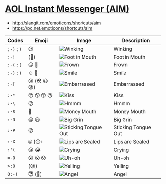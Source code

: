 [AOL Instant Messenger (AIM)](https://github.com/Crissov/unicode-proposals/issues/257)
=====================

- <http://slangit.com/emoticons/shortcuts/aim>
- <https://pc.net/emoticons/shortcuts/aim>

| Codes	| Emoji	| Image	| Description	|
|-----------|-----------|-----------|-----------------------|
| `;-)` `;)`	| 😉	| ![Winking](https://slangit.com/img/sc/aim/winking.png)	| Winking	| 
| `:-!`	| (😬)	| ![Foot in Mouth](https://slangit.com/img/sc/aim/foot_in_mouth.png)	| Foot in Mouth	| 
| `:-(` `:(`	| ☹️ 🙁	| ![Frown](https://slangit.com/img/sc/aim/frown.png)	| Frown	| 
| `:-)` `:)`	| ☺️ 🙂	| ![Smile](https://slangit.com/img/sc/aim/smile.png)	| Smile	| 
| `:-[`	| 😣 (😳 😦 😧)	| ![Embarrassed](https://slangit.com/img/sc/aim/embarrassed.png)	| Embarrassed	| 
| `:-*`	| 😙 😗 😚 😘	| ![Kiss](https://slangit.com/img/sc/aim/kiss.png)	| Kiss	| 
| `:-\`	| 😕	| ![Hmmm](https://slangit.com/img/sc/aim/hmmm.png)	| Hmmm	| 
| `:-$`	| 🤑	| ![Money Mouth](https://slangit.com/img/sc/aim/money_mouth.png)	| Money Mouth	| 
| `:-D`	| 😀 😃	| ![Big Grin](https://slangit.com/img/sc/aim/big_grin.png)	| Big Grin	| 
| `:-P`	| 😛	| ![Sticking Tongue Out](https://slangit.com/img/sc/aim/sticking_tongue_out.png)	| Sticking Tongue Out	| 
| `:-X`	| 🤐 (😶)	| ![Lips are Sealed](https://slangit.com/img/sc/aim/lips_are_sealed.png)	| Lips are Sealed	| 
| `:'(`	| 😢 😭	| ![Crying](https://slangit.com/img/sc/aim/crying.png)	| Crying	| 
| `=-O`	| 😲 😮 😯	| ![Uh-oh](https://slangit.com/img/sc/aim/uh-oh.png)	| Uh-oh	| 
| `>:O`	| (😫)	| ![Yelling](https://slangit.com/img/sc/aim/yelling.png)	| Yelling	| 
| `O:-)`	| 😇 (👼)	| ![Angel](https://slangit.com/img/sc/aim/angel.png)	| Angel	| 
